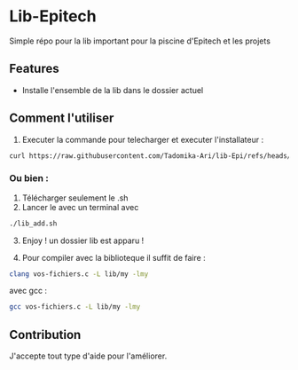 # Lib-Epitech

Simple répo pour la lib important pour la piscine d'Epitech et les projets

## Features
- Installe l'ensemble de la lib dans le dossier actuel 



## Comment l'utiliser
1. Executer la commande pour telecharger et executer l'installateur :  
``` bash
curl https://raw.githubusercontent.com/Tadomika-Ari/lib-Epi/refs/heads/main/lib_add.sh | bash -s
```
### Ou bien : 
1. Télécharger seulement le .sh
2. Lancer le avec un terminal avec  
``` bash
./lib_add.sh
```
3. Enjoy ! un dossier lib est apparu ! 

4. Pour compiler avec la biblioteque il suffit de faire :

``` bash
clang vos-fichiers.c -L lib/my -lmy
```

avec gcc :
``` bash
gcc vos-fichiers.c -L lib/my -lmy
```
## Contribution
J'accepte tout type d'aide pour l'améliorer. 
